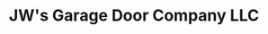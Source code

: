 ---
title: "JW's Garage Door Company LLC"
url: /zanesville/jws-garage-door-company-llc/
shop: shop
---